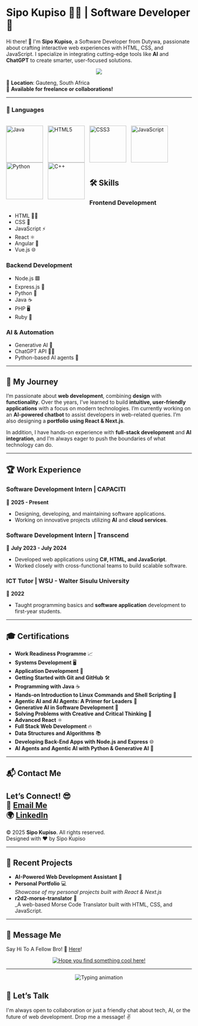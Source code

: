 # Sipo Kupiso 👨‍💻 | Software Developer 🚀

Hi there! 👋 I'm **Sipo Kupiso**, a Software Developer from Dutywa, passionate about crafting interactive web experiences with HTML, CSS, and JavaScript. I specialize in integrating cutting-edge tools like **AI** and **ChatGPT** to create smarter, user-focused solutions. 

<p align="center">
	<a href="https://github.com/DenverCoder1/readme-typing-svg">
		<img src="https://readme-typing-svg.herokuapp.com?color=%23BD561D&duration=6000&lines=Hello+Everyone!+Welcome+to+my+IT+Play+Ground!+🚀;I+am+focused+on+software+development;&center=true&width=600&height=45">
	</a>
</p>

📍 **Location**: Gauteng, South Africa  
📅 **Available for freelance or collaborations!**  

---

### 🧰 Languages
<br/>
<img align="left" alt="Java" width="100px" style="padding-right:10px;" src="https://cdn.jsdelivr.net/gh/devicons/devicon@latest/icons/java/java-original-wordmark.svg" />
<img align="left" alt="HTML5" width="100px" style="padding-right:10px;" src="https://cdn.jsdelivr.net/gh/devicons/devicon@latest/icons/html5/html5-original-wordmark.svg" />
<img align="left" alt="CSS3" width="100px" style="padding-right:10px;" src="https://cdn.jsdelivr.net/gh/devicons/devicon@latest/icons/css3/css3-original-wordmark.svg" />
<img align="left" alt="JavaScript" width="100px" style="padding-right:10px;" src="https://cdn.jsdelivr.net/gh/devicons/devicon/icons/javascript/javascript-plain.svg" />
<img align="left" alt="Python" width="100px" style="padding-right:10px;" src="https://cdn.jsdelivr.net/gh/devicons/devicon@latest/icons/python/python-original-wordmark.svg" />
<img align="left" alt="C++" width="100px" style="padding-right:10px;" src="https://cdn.jsdelivr.net/gh/devicons/devicon@latest/icons/cplusplus/cplusplus-original.svg" />
<br/>
<br/>
<br/>
<br/>
<br/>
<br/>

#

## 🛠️ Skills

### Frontend Development
- HTML 🧑‍💻
- CSS 🎨
- JavaScript ⚡
- React ⚛️
- Angular 🔧
- Vue.js 🌐

### Backend Development
- Node.js 🟩
- Express.js 🚀
- Python 🐍
- Java ☕
- PHP 🖥️
- Ruby 💎

### AI & Automation
- Generative AI 🤖
- ChatGPT API 🤖💬
- Python-based AI agents 🧠

---

## 💼 My Journey

I’m passionate about **web development**, combining **design** with **functionality**. Over the years, I’ve learned to build **intuitive, user-friendly applications** with a focus on modern technologies. I’m currently working on an **AI-powered chatbot** to assist developers in web-related queries. I’m also designing a **portfolio using React & Next.js**.

In addition, I have hands-on experience with **full-stack development** and **AI integration**, and I’m always eager to push the boundaries of what technology can do.

---

## 🏆 Work Experience

### Software Development Intern | **CAPACITI**  
📅 **2025 - Present**  
- Designing, developing, and maintaining software applications.  
- Working on innovative projects utilizing **AI** and **cloud services**.

### Software Development Intern | **Transcend**  
📅 **July 2023 - July 2024**  
- Developed web applications using **C#, HTML, and JavaScript**.  
- Worked closely with cross-functional teams to build scalable software.

### ICT Tutor | **WSU - Walter Sisulu University**  
📅 **2022**  
- Taught programming basics and **software application** development to first-year students.  

---

## 🎓 Certifications

- **Work Readiness Programme** 📈  
- **Systems Development** 🖥️  
- **Application Development** 📱  
- **Getting Started with Git and GitHub** 🛠️  
- **Programming with Java** ☕  
- **Hands-on Introduction to Linux Commands and Shell Scripting** 🐧  
- **Agentic AI and AI Agents: A Primer for Leaders** 🤖  
- **Generative AI in Software Development** 🔮  
- **Solving Problems with Creative and Critical Thinking** 🧠  
- **Advanced React** ⚛️  
- **Full Stack Web Development** 🔥  
- **Data Structures and Algorithms** 📚  
- **Developing Back-End Apps with Node.js and Express** 🌐  
- **AI Agents and Agentic AI with Python & Generative AI** 🤯  

---

## 📬 Contact Me

Let’s Connect! 😎  
📧 [Email Me](mailto:kupisosipo@gmail.com)  
🌍 [LinkedIn](https://www.linkedin.com/in/sipo-kupiso-91b035277)  
---

© 2025 **Sipo Kupiso**. All rights reserved.  
Designed with ❤️ by Sipo Kupiso

---

## 🚀 Recent Projects

- **AI-Powered Web Development Assistant** 🧠
- **Personal Portfolio** 💻  
  _Showcase of my personal projects built with React & Next.js_  
- **r2d2-morse-translator** 🛒  
  _A web-based Morse Code Translator built with HTML, CSS, and JavaScript. 

---

## :book: Message Me </h2>
<p> Say Hi To A Fellow Bro! 🚀 <a href="https://github.com/kupiso/kupiso/issues/new?template=guestbook-entry.md">Here</a>!</p>

<div align="center">
	<a href="https://git.io/typing-svg">
		<img alt="Hope you find something cool here!" 
             src="https://readme-typing-svg.herokuapp.com?font=Roboto+Slab&color=%237E3ACE&size=24&center=true&vCenter=true&width=500&lines=Hope+you+find+something+cool+here!" />
	</a>
</div>
<hr>
<div align="center">  
  <img src="https://readme-typing-svg.demolab.com?font=Fira+Code&pause=1000&color=72A1DE&width=435&lines=Coding+next-gen+high-performing+apps;Passionate+about+Dev+and+PenTest;Always+learning+%F0%9F%93%9A" alt="Typing animation" />  
</div>  

## 💬 Let’s Talk

I'm always open to collaboration or just a friendly chat about tech, AI, or the future of web development. Drop me a message! ✌️
